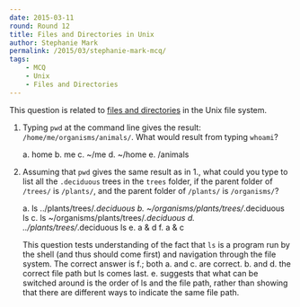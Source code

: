 ```yaml
---
date: 2015-03-11
round: Round 12
title: Files and Directories in Unix
author: Stephanie Mark
permalink: /2015/03/stephanie-mark-mcq/
tags:
	- MCQ
	- Unix 
	- Files and Directories
---
```


This question is related to [files and directories](http://swcarpentry.github.io/shell-novice/01-filedir.html) in the Unix file system.

1. Typing `pwd` at the command line gives the result: `/home/me/organisms/animals/`. What would result from typing `whoami`?

	a. home
	b. me
	c. ~/me
	d. ~/home
	e. /animals

2. Assuming that `pwd` gives the same result as in 1., what could you type to list all the `.deciduous` trees in the `trees` folder, if the parent folder of `/trees/` is `/plants/`, and the parent folder of `/plants/` is `/organisms/`?

	a. ls ../plants/trees/*.deciduous
	b. ~/organisms/plants/trees/*.deciduous ls
	c. ls ~/organisms/plants/trees/*.deciduous
	d. ../plants/trees/*.deciduous ls
	e. a & d
	f. a & c

	This question tests understanding of the fact that `ls` is a program run by the shell (and thus should come first) and navigation through the file system. 
	The correct answer is f.; both a. and c. are correct. b. and d. the correct file path but ls comes last. e. suggests that what can be switched around is the order of ls and the file path, rather than showing that there are different ways to indicate the same file path.
